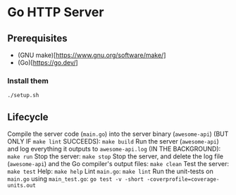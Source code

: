 # Go HTTP Server
## Prerequisites
- (GNU make)[https://www.gnu.org/software/make/]
- (Go)[https://go.dev/]
### Install them
```./setup.sh```
## Lifecycle
Compile the server code (``main.go``) into the server binary (``awesome-api``)
(BUT ONLY IF ``make lint`` SUCCEEDS):
```make build```
Run the server (``awesome-api``) and log everything it outputs to ``awesome-api.log``
(IN THE BACKGROUND):
```make run```
Stop the server:
```make stop```
Stop the server, and delete the log file (``awesome-api``) and the Go compiler's output files:
```make clean```
Test the server:
```make test```
Help:
```make help```
Lint ``main.go``:
```make lint```
Run the unit-tests on ``main.go`` using ``main_test.go``:
```go test -v -short -coverprofile=coverage-units.out```
